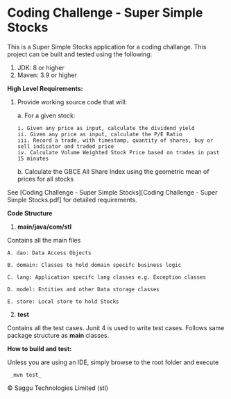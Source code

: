 # Coding Challenge - Super Simple Stocks

This is a Super Simple Stocks application for a coding challange.
This project can be built and tested using the following:
1. JDK: 8 or higher
2. Maven: 3.9 or higher

**High Level Requirements:**
1.	Provide working source code that will:

    a.	For a given stock:
    
        i. Given any price as input, calculate the dividend yield
        ii. Given any price as input, calculate the P/E Ratio
        iii. Record a trade, with timestamp, quantity of shares, buy or sell indicator and traded price
        iv. Calculate Volume Weighted Stock Price based on trades in past 15 minutes
        
    b.	Calculate the GBCE All Share Index using the geometric mean of prices for all stocks

See [Coding Challenge - Super Simple Stocks][Coding Challenge - Super Simple Stocks.pdf] for detailed requirements.

**Code Structure**

1. **main/java/com/stl**

Contains all the main files

    A. dao: Data Access Objects

    B. domain: Classes to hold domain specifc business logic

    C. lang: Application specifc lang classes e.g. Exception classes

    D. model: Entities and other Data storage classes

    E. store: Local store to hold Stocks

2. **test**

Contains all the test cases. Junit 4 is used to write test cases. Follows same package structure as **main** classes.

**How to build and test:**

Unless you are using an IDE, simply browse to the root folder and execute

     _mvn test_

&copy; Saggu Technologies Limited (stl)

